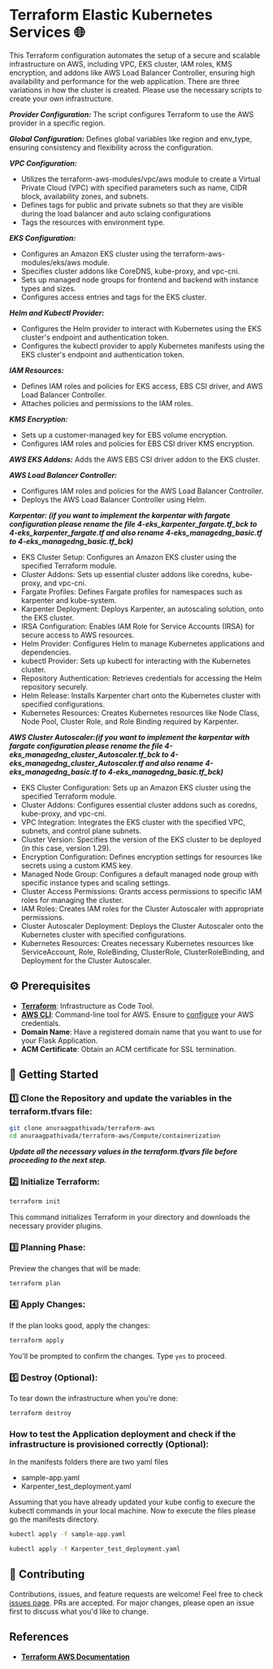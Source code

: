 # Terraform Elastic Kubernetes Services 🌐

This Terraform configuration automates the setup of a secure and scalable infrastructure on AWS, including VPC, EKS cluster, IAM roles, KMS encryption, and addons like AWS Load Balancer Controller, ensuring high availability and performance for the web application.
There are three variations in how the cluster is created. Please use the necessary scripts to create your own infrastructure.

***Provider Configuration:*** The script configures Terraform to use the AWS provider in a specific region.

***Global Configuration:*** Defines global variables like region and env_type, ensuring consistency and flexibility across the configuration.

***VPC Configuration:*** 
* Utilizes the terraform-aws-modules/vpc/aws module to create a Virtual Private Cloud (VPC) with specified parameters such as name, CIDR block, availability zones, and subnets.
* Defines tags for public and private subnets so that they are visible during the load balancer and auto sclaing configurations
* Tags the resources with environment type.

***EKS Configuration:***
* Configures an Amazon EKS cluster using the terraform-aws-modules/eks/aws module.
* Specifies cluster addons like CoreDNS, kube-proxy, and vpc-cni.
* Sets up managed node groups for frontend and backend with instance types and sizes.
* Configures access entries and tags for the EKS cluster.

***Helm and Kubectl Provider:***
* Configures the Helm provider to interact with Kubernetes using the EKS cluster's endpoint and authentication token.
* Configures the kubectl provider to apply Kubernetes manifests using the EKS cluster's endpoint and authentication token.

***IAM Resources:***
* Defines IAM roles and policies for EKS access, EBS CSI driver, and AWS Load Balancer Controller.
* Attaches policies and permissions to the IAM roles.

***KMS Encryption:***
* Sets up a customer-managed key for EBS volume encryption.
* Configures IAM roles and policies for EBS CSI driver KMS encryption.

***AWS EKS Addons:***
Adds the AWS EBS CSI driver addon to the EKS cluster.

***AWS Load Balancer Controller:***
* Configures IAM roles and policies for the AWS Load Balancer Controller.
* Deploys the AWS Load Balancer Controller using Helm.

***Karpentar: (if you want to implement the karpentar with fargate configuration please rename the file 4-eks_karpenter_fargate.tf_bck to 4-eks_karpenter_fargate.tf and also rename 4-eks_managedng_basic.tf to 4-eks_managedng_basic.tf_bck)***
* EKS Cluster Setup: Configures an Amazon EKS cluster using the specified Terraform module.
* Cluster Addons: Sets up essential cluster addons like coredns, kube-proxy, and vpc-cni.
* Fargate Profiles: Defines Fargate profiles for namespaces such as karpenter and kube-system.
* Karpenter Deployment: Deploys Karpenter, an autoscaling solution, onto the EKS cluster.
* IRSA Configuration: Enables IAM Role for Service Accounts (IRSA) for secure access to AWS resources.
* Helm Provider: Configures Helm to manage Kubernetes applications and dependencies.
* kubectl Provider: Sets up kubectl for interacting with the Kubernetes cluster.
* Repository Authentication: Retrieves credentials for accessing the Helm repository securely.
* Helm Release: Installs Karpenter chart onto the Kubernetes cluster with specified configurations.
* Kubernetes Resources: Creates Kubernetes resources like Node Class, Node Pool, Cluster Role, and Role Binding required by Karpenter.

***AWS Cluster Autoscaler:(if you want to implement the karpentar with fargate configuration please rename the file 4-eks_managedng_cluster_Autoscaler.tf_bck to 4-eks_managedng_cluster_Autoscaler.tf and also rename 4-eks_managedng_basic.tf to 4-eks_managedng_basic.tf_bck)***
* EKS Cluster Configuration: Sets up an Amazon EKS cluster using the specified Terraform module.
* Cluster Addons: Configures essential cluster addons such as coredns, kube-proxy, and vpc-cni.
* VPC Integration: Integrates the EKS cluster with the specified VPC, subnets, and control plane subnets.
* Cluster Version: Specifies the version of the EKS cluster to be deployed (in this case, version 1.29).
* Encryption Configuration: Defines encryption settings for resources like secrets using a custom KMS key.
* Managed Node Group: Configures a default managed node group with specific instance types and scaling settings.
* Cluster Access Permissions: Grants access permissions to specific IAM roles for managing the cluster.
* IAM Roles: Creates IAM roles for the Cluster Autoscaler with appropriate permissions.
* Cluster Autoscaler Deployment: Deploys the Cluster Autoscaler onto the Kubernetes cluster with specified configurations.
* Kubernetes Resources: Creates necessary Kubernetes resources like ServiceAccount, Role, RoleBinding, ClusterRole, ClusterRoleBinding, and Deployment for the Cluster Autoscaler.

## ⚙️ Prerequisites

- **[Terraform](https://learn.hashicorp.com/tutorials/terraform/install-cli)**: Infrastructure as Code Tool.
- **[AWS CLI](https://aws.amazon.com/cli/)**: Command-line tool for AWS. Ensure to [configure](https://docs.aws.amazon.com/cli/latest/userguide/cli-chap-configure.html) your AWS credentials.
- **Domain Name**: Have a registered domain name that you want to use for your Flask Application.
- **ACM Certificate**: Obtain an ACM certificate for SSL termination.

## 🚀 Getting Started

### 1️⃣ Clone the Repository and update the variables in the terraform.tfvars file:

```bash
git clone anuraagpathivada/terraform-aws
cd anuraagpathivada/terraform-aws/Compute/containerization
```

***Update all the necessary values in the terraform.tfvars file before proceeding to the next step.***

### 2️⃣ Initialize Terraform:

```bash
terraform init
```

This command initializes Terraform in your directory and downloads the necessary provider plugins.

### 3️⃣ Planning Phase:

Preview the changes that will be made:

```bash
terraform plan
```

### 4️⃣ Apply Changes:

If the plan looks good, apply the changes:

```bash
terraform apply
```

You'll be prompted to confirm the changes. Type `yes` to proceed.

### 5️⃣ Destroy (Optional):

To tear down the infrastructure when you're done:

```bash
terraform destroy
```

### How to test the Application deployment and check if the infrastructure is provisioned correctly (Optional):

In the manifests folders there are two yaml files
* sample-app.yaml
* Karpenter_test_deployment.yaml

Assuming that you have already updated your kube config to execure the kubectl commands in your local machine. Now to execute the files please go the manifests directory.

```bash
kubectl apply -f sample-app.yaml 
```

```bash
kubectl apply -f Karpenter_test_deployment.yaml 
```


## 🤝 Contributing

Contributions, issues, and feature requests are welcome! Feel free to check [issues page](#). PRs are accepted. For major changes, please open an issue first to discuss what you'd like to change.

## References 

- **[Terraform AWS Documentation](https://registry.terraform.io/providers/hashicorp/aws/latest/docs)**

